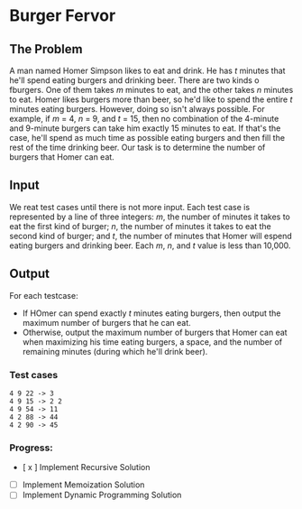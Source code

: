 # Burger Fervor

## The Problem
A man named Homer Simpson likes to eat and drink. He has *t* minutes that he'll spend eating burgers and drinking beer. There are two kinds o fburgers. One of them takes *m* minutes to eat, and the other takes *n* minutes to eat.
    Homer likes burgers more than beer, so he'd like to spend the entire *t* minutes eating burgers. However, doing so isn't always possible. For example, if *m* = 4, *n* = 9, and *t* = 15, then no combination of the 4-minute and 9-minute burgers can take him exactly 15 minutes to eat. If that's the case, he'll spend as much time as possible eating burgers and then fill the rest of the time drinking beer. Our task is to determine the number of burgers that Homer can eat.
    
## Input
We reat test cases until there is not more input. Each test case is represented by a line of three integers: *m*, the number of minutes it takes to eat the first kind of burger; *n*, the number of minutes it takes to eat the second kind of burger; and *t*, the number of minutes that Homer will espend eating burgers and drinking beer. Each *m*, *n*, and *t* value is less than 10,000.

## Output
For each testcase:
- If HOmer can spend exactly *t* minutes eating burgers, then output the maximum number of burgers that he can eat.
- Otherwise, output the maximum number of burgers that Homer can eat when maximizing his time eating burgers, a space, and the number of remaining minutes (during which he'll drink beer).

### Test cases
```
4 9 22 -> 3
4 9 15 -> 2 2
4 9 54 -> 11
4 2 88 -> 44
4 2 90 -> 45
```

### Progress:
- [ x ] Implement Recursive Solution
- [   ] Implement Memoization Solution
- [   ] Implement Dynamic Programming Solution
